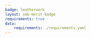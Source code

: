 ```yaml
---
badge: leatherwork
layout: smb-merit-badge
requirements: true
data:
    requirements: ./requirements.yaml
---
```


